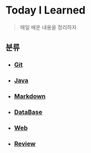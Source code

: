 # Today I Learned

> 매일 배운 내용을 정리하자



## 분류


- ### [Git](./git)

- ### [Java](./Java)

- ### [Markdown](./Markdown)

- ### [DataBase](./DataBase)

- ### [Web](./Web)

- ### [Review](./Review)

  

  
  
  


